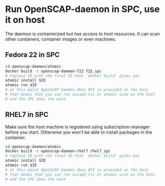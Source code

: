 # Run OpenSCAP-daemon in SPC, use it on host

The daemon is containerized but has access to host resources. It can
scan other containers, container images or even machines.

## Fedora 22 in SPC
```bash
cd openscap-daemon/atomic
docker build -t openscap-daemon-f22 f22_spc
# replace ID with the final ID that `docker build` gives you
atomic install $ID
atomic run $ID
# at this point OpenSCAP Daemon dbus API is provided on the host
# that means that you can run oscapd-cli or atomic scan on the host
# and the SPC does the work
```

## RHEL7 in SPC
Make sure the host machine is registered using subscription-manager
before you start. Otherwise you won't be able to install packages
in the container.

```bash
cd openscap-daemon/atomic
docker build -t openscap-daemon-rhel7 rhel7_spc
# replace ID with the final ID that `docker build` gives you
atomic install $ID
atomic run $ID
# at this point OpenSCAP Daemon dbus API is provided on the host
# that means that you can run oscapd-cli or atomic scan on the host
# and the SPC does the work
```
